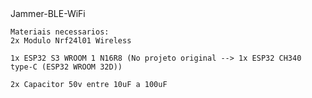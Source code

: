 <!DOCTYPE html>
<html lang="pt-br">
  <head>
    Jammer-BLE-WiFi
    <meta charset="utf-8">
  </head>
  <body>
    
    Materiais necessarios:
    2x Modulo Nrf24l01 Wireless

    1x ESP32 S3 WROOM 1 N16R8 (No projeto original --> 1x ESP32 CH340 type-C (ESP32 WROOM 32D))

    2x Capacitor 50v entre 10uF a 100uF
    
  </body>
</html>
